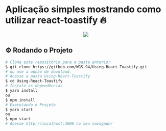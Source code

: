 # Aplicação simples mostrando como utilizar react-toastify 🔥

<!-- Imagem do projeto rodando -->
<div align="center">
  <img src="https://user-images.githubusercontent.com/87288949/173266887-2848f5d3-3cc4-4c35-99da-5347994c2b42.PNG">
</div>

## ⚙️ Rodando o Projeto
```bash
# Clone este repositório para a pasta anterior
$ git clone https://github.com/WGS-94/Using-React-Toastify.git
# ou use a opção de download.
# Acesse a pasta Using-React-Toastify
$ cd Using-React-Toastify
# Instale as dependências
$ yarn install
ou
$ npm install
# Executando o Projeto
$ yarn start 
ou
$ npm start
# Acesse http://localhost:3000 no seu navagador
```
